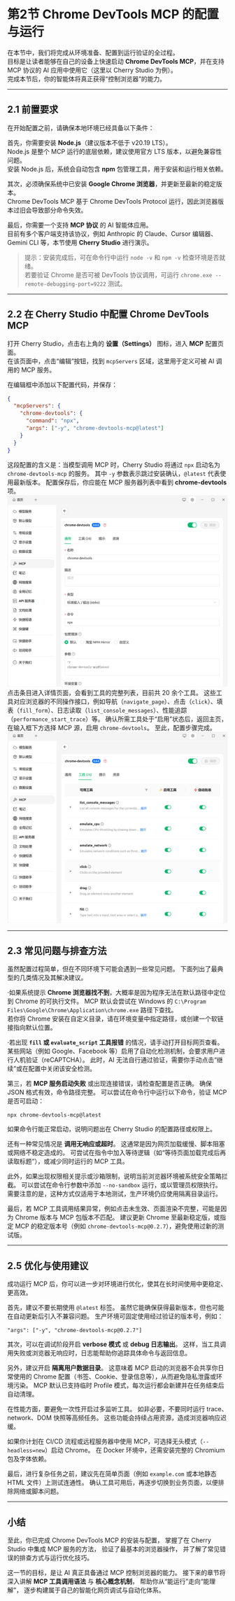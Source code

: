 


# 第2节 Chrome DevTools MCP 的配置与运行

在本节中，我们将完成从环境准备、配置到运行验证的全过程。  
目标是让读者能够在自己的设备上快速启动 **Chrome DevTools MCP**，并在支持 MCP 协议的 AI 应用中使用它（这里以 Cherry Studio 为例）。  
完成本节后，你的智能体将真正获得“控制浏览器”的能力。

---

## 2.1 前置要求

在开始配置之前，请确保本地环境已经具备以下条件：  

首先，你需要安装 **Node.js**（建议版本不低于 v20.19 LTS）。  
Node.js 是整个 MCP 运行的底层依赖，建议使用官方 LTS 版本，以避免兼容性问题。  
安装 Node.js 后，系统会自动包含 **npm** 包管理工具，用于安装和运行相关依赖。  

其次，必须确保系统中已安装 **Google Chrome 浏览器**，并更新至最新的稳定版本。  
Chrome DevTools MCP 基于 Chrome DevTools Protocol 运行，因此浏览器版本过旧会导致部分命令失效。  

最后，你需要一个支持 **MCP 协议** 的 AI 智能体应用。  
目前有多个客户端支持该协议，例如 Anthropic 的 Claude、Cursor 编辑器、Gemini CLI 等，本节使用 **Cherry Studio** 进行演示。  

> 提示：安装完成后，可在命令行中运行 `node -v` 和 `npm -v` 检查环境是否就绪。  
> 若要验证 Chrome 是否可被 DevTools 协议调用，可运行 `chrome.exe --remote-debugging-port=9222` 测试。

---

## 2.2 在 Cherry Studio 中配置 Chrome DevTools MCP

打开 Cherry Studio，点击右上角的 **设置（Settings）** 图标，进入 **MCP** 配置页面。  
在该页面中，点击“编辑”按钮，找到 `mcpServers` 区域，这里用于定义可被 AI 调用的 MCP 服务。

在编辑框中添加以下配置代码，并保存：

```json
{
  "mcpServers": {
    "chrome-devtools": {
      "command": "npx",
      "args": ["-y", "chrome-devtools-mcp@latest"]
    }
  }
}
```

这段配置的含义是：当模型调用 MCP 时，Cherry Studio 将通过 `npx` 启动名为 `chrome-devtools-mcp` 的服务。
其中 `-y` 参数表示跳过安装确认，`@latest` 代表使用最新版本。
配置保存后，你应能在 MCP 服务器列表中看到 **chrome-devtools** 项。
![](../assets/screenshots-00/1.png)
点击条目进入详情页面，会看到工具的完整列表，目前共 20 余个工具。
这些工具对应浏览器的不同操作接口，例如导航（`navigate_page`）、点击（`click`）、填表（`fill_form`）、日志读取（`list_console_messages`）、性能追踪（`performance_start_trace`）等。
确认所需工具处于“启用”状态后，返回主页，在输入框下方选择 MCP 源，启用 `chrome-devtools`。
至此，配置步骤完成。
![](../assets/screenshots-00/2.png)

---


## 2.3 常见问题与排查方法

虽然配置过程简单，但在不同环境下可能会遇到一些常见问题。
下面列出了最典型的几类情况及其解决建议。

·如果系统提示 **Chrome 浏览器找不到**，大概率是因为程序无法在默认路径中定位到 Chrome 的可执行文件。
MCP 默认会尝试在 Windows 的 `C:\Program Files\Google\Chrome\Application\chrome.exe` 路径下查找。  
若你将 Chrome 安装在自定义目录，请在环境变量中指定路径，或创建一个软链接指向默认位置。

·若出现 **`fill` 或 `evaluate_script` 工具报错** 的情况，请手动打开目标网页查看。  
某些网站（例如 Google、Facebook 等）启用了自动化检测机制，会要求用户进行人机验证（reCAPTCHA）。
此时，AI 无法自行通过验证，需要你手动点击“继续”或在配置中关闭该安全检测。

第三，若 **MCP 服务启动失败** 或出现连接错误，请检查配置是否正确。
确保 JSON 格式有效，命令路径完整。
可以尝试在命令行中运行以下命令，验证 MCP 是否可启动：

```
npx chrome-devtools-mcp@latest
```

如果命令行能正常启动，说明问题出在 Cherry Studio 的配置路径或权限上。

还有一种常见情况是 **调用无响应或超时**。
这通常是因为网页加载缓慢、脚本阻塞或网络不稳定造成的。
可尝试在指令中加入等待逻辑（如“等待页面加载完成后再读取标题”），或减少同时运行的 MCP 工具。

此外，如果出现权限相关提示或沙箱限制，说明当前浏览器环境被系统安全策略拦截。
可以尝试在命令行参数中添加 `--no-sandbox` 运行，或以管理员权限执行。
需要注意的是，这种方式仅适用于本地测试，生产环境仍应使用隔离目录运行。

最后，若 MCP 工具调用结果异常，例如点击未生效、页面渲染不完整，可能是因为 Chrome 版本与 MCP 包版本不匹配。
建议更新 Chrome 至最新稳定版，或指定 MCP 的稳定版本号（例如 `chrome-devtools-mcp@0.2.7`），避免使用过新的测试版。

---

## 2.5 优化与使用建议

成功运行 MCP 后，你可以进一步对环境进行优化，使其在长时间使用中更稳定、更高效。

首先，建议不要长期使用 `@latest` 标签。
虽然它能确保获得最新版本，但也可能在自动更新后引入不兼容问题。
生产环境可固定使用经过验证的版本号，例如：

```
"args": ["-y", "chrome-devtools-mcp@0.2.7"]
```

其次，可以在调试阶段开启 **verbose 模式** 或 **debug 日志输出**。
这样，当工具调用失败或浏览器无响应时，日志能帮助你追踪具体命令与返回信息。

另外，建议开启 **隔离用户数据目录**。
这意味着 MCP 启动的浏览器不会共享你日常使用的 Chrome 配置（书签、Cookie、登录信息等），从而避免隐私泄露或环境污染。
MCP 默认已支持临时 Profile 模式，每次运行都会新建并在任务结束后自动清理。

在性能方面，要避免一次性开启过多监听工具。
如非必要，不要同时运行 trace、network、DOM 快照等高频任务。
这些功能会持续占用资源，造成浏览器响应迟缓。

如果你计划在 CI/CD 流程或远程服务器中使用 MCP，可选择无头模式（`--headless=new`）启动 Chrome。
在 Docker 环境中，还需安装完整的 Chromium 包及字体依赖。

最后，进行复杂任务之前，建议先在简单页面（例如 `example.com` 或本地静态 HTML 文件）上测试连通性。
确认工具可用后，再逐步切换到业务页面，以便排除网络或脚本问题。

---

## 小结

至此，你已完成 Chrome DevTools MCP 的安装与配置，
掌握了在 Cherry Studio 中集成 MCP 服务的方法，
验证了最基本的浏览器操作，
并了解了常见错误的排查方式与运行优化技巧。

这一节的目标，是让 AI 真正具备通过 MCP 控制浏览器的能力。
接下来的章节将深入讲解 **MCP 工具调用语法** 与 **核心概念机制**，
帮助你从“能运行”走向“能理解”，
逐步构建属于自己的智能化网页调试与自动化体系。


